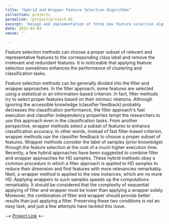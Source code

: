 ```yaml
---
title: "Hybrid and Wrapper Feature Selection Algorithms"
collection: projects
permalink: /project/project-01
excerpt: 'Design and implementation of three new feature selection algorithms for high-dimensional data and the Implementation of tens Hybrid, Wrapper, and filter Feature Selection Algorithms'
date: 2022-02-04
venue: ''

---
```


Feature selection methods can choose a proper subset of relevant and representative features to the corresponding class label and remove the irrelevant and redundant features. It is noticeable that applying feature selection sometimes enhances the performance of clustering and classification tasks.

Feature selection methods can be generally divided into the filter and wrapper approaches. In the filter approach, some features are selected using a statistical or an information-based criterion. In fact, filter methods try to select proper features based on their intrinsic relations. Although ignoring the accessible knowledge (classifier feedback) probably decreases the classification performance, the filter approach's fast execution and classifier independency properties tempt the researchers to use this approach even in the classification tasks. From another perspective, wrapper methods select a subset of features to enhance classification accuracy. In other words, instead of fast filter-based criterion, wrapper methods use the classifier feedback to choose a proper subset of features. Wrapper methods consider the label of samples (prior knowledge) through the feature selection at the cost of a much higher execution time. Recently, a few hybrid approaches have been suggested to combine filter and wrapper approaches for HD samples. These hybrid methods obey a common procedure in which a filter approach is applied to HD samples to reduce their dimension and find features with more relevancies remarkably. Next, a wrapper method is applied to the new instances, which are no more HD. Applying wrappers to such samples speeds up the computations remarkably. It should be considered that the complexity of sequential applying of filter and wrapper must be lower than applying a wrapper solely. Moreover, the combination of filter and wrapper should provide better results than just applying a filter. Preserving these two conditions is not an easy task, and just a few attempts have tackled this issue.


--> [Project Link](https://github.com/MohammadAhmadig/Hybrid-and-Wrapper-Feature-Selection-Algorithms---Complete-Package) <--
